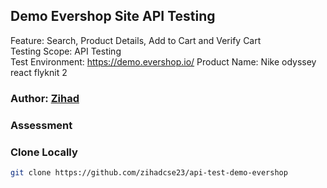 ## Demo Evershop Site API Testing

Feature: Search, Product Details, Add to Cart and Verify Cart <br>
Testing Scope: API Testing <br>
Test Environment: https://demo.evershop.io/
Product Name: Nike odyssey react flyknit 2

### Author: [Zihad](https://github.com/zihadcse23)


### Assessment

### Clone Locally
```bash 
git clone https://github.com/zihadcse23/api-test-demo-evershop
```
